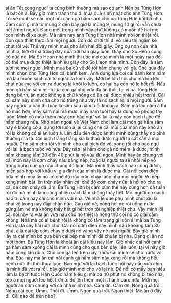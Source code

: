 ai ăn Tết xong người ta cũng bình thường mà sao có anh Nên ba Tùng Hơn là bất ổn à. Bây giờ mình tranh thủ đi mua quà sinh nhật cho anh Tùng Hơn. Tối về mình sẽ nấu một nồi canh gà hầm sâm cho ba Tùng Hơn bồi bổ nha. Cảm cúm gì mà từ mùng 2 đến bây giờ là mùng 9, mùng 10 gì rồi vẫn chưa hết á mọi người. Đang mệt trong mình vậy chứ không có muốn để hai mẹ con mình đi xe buýt. Mà năm nay anh Tùng Hơn nhà mình nó lớn thiệt rồi. Con qua thiết thực lắm mọi người. Còn đồ chơi thì đi vô siêu thị ngắm ké chút rồi về. Thế vậy mình mua cho ảnh hai đôi giày. Ông cụ non của nhà mình á, trời ơi mà trong đây quá trời bán giày luôn. Giày cho So Heon cũng có nữa nè. Mà So Heon nhà mình thì ước mơ của mình là một ngày nào đó có thể mua được thiệt là nhiều giày cho So Heon nhà mình. Còn đây là sâm tươi nè mọi người. Mình mua ba củ về để tối hầm chung với gà. Ghé qua đây mình chọn cho Tùng Hơn cái bánh kem. Ảnh đứng lựa coi cái bánh kem hầm mà lau muốn sạch cái tủ người ta luôn vậy. Mới bé lớn thôi chứ mà lớn lớn chút nữa mẹ với em ra đường là khỏi lo luôn, có hai ba con nó lo hết rồi. Nấu món gà hầm sâm mình lựa con gà nhỏ vừa đủ ăn thôi, tại vì ba Tùng Hơn đang bệnh, ăn nước không à chứ không có ăn cái được nhiêu hết trơn á. Cái củ sâm này mình chà cho nó trắng như vậy là nó sạch rồi á mọi người. Sâm này người ta bán thì toàn là sâm sáu năm tuổi không à. Sâm mà lâu năm á thì nó mắc hơn, mấy sâm núi mà mười mấy năm tuổi hay là đụng vô phỏng tay luôn. Mình có mua thêm mấy con bào ngư với lại là mấy con bạch tuộc để hầm chung nữa. Nhớ năm ngoái về Việt Nam chơi làm cái món gà hầm sâm này ế không có ai đụng tới luôn á, ai cũng chê cái mùi của món này khó ăn rồi là không có ai ăn luôn á. Lần đầu tiên được ăn thì mình cũng thấy nó bình thường mà ta. Cái bịch trắng trắng kia là thảo dược người ta cắt sẵn á mọi người. Cho sâm cho tỏi vô mình cho cái bịch đó vô, xong rồi cho bào ngư với lại là bạch tuộc vô nữa. Đậy nắp lại hầm cho gà nó mềm là được, mình hầm khoảng tầm 30 đến 40 phút là nó vừa đủ ngon. Mình hay ăn chung với cái món này là cơm cháy nấu bằng nếp, hoặc là người ta sẽ nhồi nếp vô trong bụng con gà nấu chung đó luôn. Mà mình thấy cách nào cũng được, miễn sao hợp với khẩu vị gia đình của mình là được mà. Cái nồi cơm điện bữa mình mua ấy nó có chế độ nấu cơm cháy luôn nha mọi người. Vo nếp xong mình bắt lên trên này nhắn cái chế độ cơm cháy nữa là hồi nó cho ra cái dề cơm cháy đã lắm. Ba Tùng Hơn bị cảm cúm thế này cũng hơn cả tuần rồi đó mà mình làm cũng nhiều cách lắm không thấy hết. Mọi người có cách nào trị cảm hay chỉ cho mình với nha. Về nhà le que phụ mình chút xíu là chui vô trong này đắp chăn nữa. Cạo gió nè, xông hơi nè rồi uống nước gừng ấm nè mà không thấy hết gì hết trơn tội nghiệp thiệt chứ. Vậy mình lôi cái nồi này ra vừa ăn vừa nấu cho nó thiệt là nóng thử coi nó có giải cảm không. Nhà mà có ai bệnh rồi là không có tâm trạng gì luôn á, mà ba Tùng Hơn lại là cây hài nữa chứ. Cái nồi cơm điện này mình nấu khoảng tầm 30 phút à là cái lớp cơm cháy ở dưới nó vàng vậy nè mọi người. Bây giờ mình lấy ra cái mình bỏ qua bên cái bếp mà mình đã chuẩn bị nha. Dạng gì ăn nó mới thơm. Ba Tùng Hơn là khoái ăn cái kiểu này lắm. Giờ nhắc cái nồi canh gà hầm sâm xuống cái là mình cũng cho qua bên đây liền luôn, tại vì nãy giờ hầm cũng lâu rồi á. Cho con gà lên trên này trước cái mình sẽ cho nước vô nha. Bữa nay mà ăn cái nồi canh gà hầm sâm này xong rồi mà không hết bệnh nữa thì thôi thua luôn. Bào ngư với lại bạch tuộc hồi nãy nấu vừa chín là mình đã vớt ra rồi, bây giờ mình mới cho vô lại nè. Để nồi có mấy bạn hiểu lầm là bạch tuộc Hàn Quốc hầm kiểu gì mà ba 40 phút nó không bị teo nha, teo á mọi người teo hết trơn à. Bỏ lên thêm một ít hành baro nữa. Mời mọi người ăn cơm chung với cả nhà mình nha. Cảm ơn. Cảm ơn. Nóng quá trời. Nóng cái cục. Ưmm. Thôi đi. Ưmm. Ngon quá trời. Ngon thiệt. Mẹ ăn ở đây đi. Cái nào để trên nào?